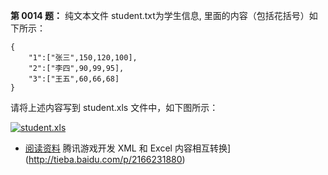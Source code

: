 **第 0014 题：** 纯文本文件 student.txt为学生信息, 里面的内容（包括花括号）如下所示：

```
{
	"1":["张三",150,120,100],
	"2":["李四",90,99,95],
	"3":["王五",60,66,68]
}
```

请将上述内容写到 student.xls 文件中，如下图所示：

[![student.xls](https://camo.githubusercontent.com/18dea9401449e4ca894d40d55134d9c28083280d/687474703a2f2f692e696d6775722e636f6d2f6e50446c706d652e6a7067)](https://camo.githubusercontent.com/18dea9401449e4ca894d40d55134d9c28083280d/687474703a2f2f692e696d6775722e636f6d2f6e50446c706d652e6a7067)

-   [阅读资料](http://www.cnblogs.com/skynet/archive/2013/05/06/3063245.html) 腾讯游戏开发 XML 和 Excel 内容相互转换](http://tieba.baidu.com/p/2166231880)